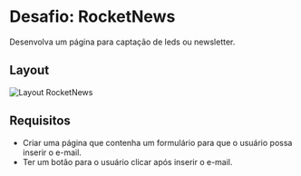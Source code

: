 # Desafio: RocketNews

Desenvolva um página para captação de leds ou newsletter.

## Layout

![Layout RocketNews](https://camo.githubusercontent.com/ab73bf5bc9d17b26dea1a72162f2cd60a0ecd58e6301f75eea2501566ceca77f/68747470733a2f2f692e6962622e636f2f34674e4d4270422f696d6167652e706e67)

## Requisitos
- Criar uma página que contenha um formulário para que o usuário possa inserir o e-mail.
- Ter um botão para o usuário clicar após inserir o e-mail.